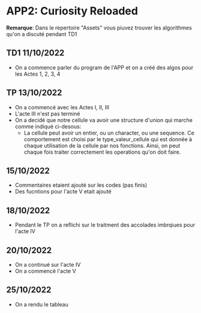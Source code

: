 # APP2: Curiosity Reloaded

**Remarque**: Dans le repertoire "Assets" vous piuvez trouver les algorithmes qu'on a discuté pendant TD1

## TD1 11/10/2022

* On a commence parler du program de l'APP et on a créé des algos pour les Actes 1, 2, 3, 4

## TP 13/10/2022

* On a commencé avec les Actes I, II, III
* L'acte III n'est pas terminé
* On a decidé que notre cellule va avoir une structure d'union qui marche comme indiqué ci-desous:
  * La cellule peut avoir un entier, ou un character, ou une sequence. Ce comportement est choisi par le type_valeur_cellule qui est donnée à chaque utilisation de la cellule par nos fonctions. Ainsi, on peut chaque fois traiter correctement les operations qu'on doit faire.

## 15/10/2022

* Commentaires etaient ajouté sur les codes (pas finis)
* Des fucntions pour l'acte V etait ajouté

## 18/10/2022

* Pendant le TP on a reflichi sur le traitment des accolades imbrqiues pour l'acte IV

## 20/10/2022

* On a continué sur l'acte IV
* On a commencé l'acte V

## 25/10/2022

- On a rendu le tableau
